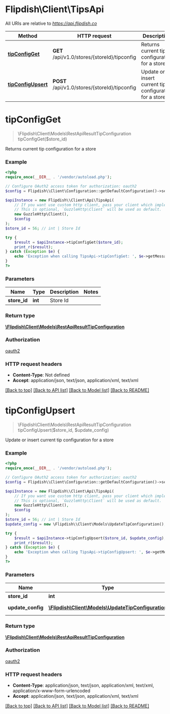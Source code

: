 # Flipdish\\Client\TipsApi

All URIs are relative to *https://api.flipdish.co*

Method | HTTP request | Description
------------- | ------------- | -------------
[**tipConfigGet**](TipsApi.md#tipConfigGet) | **GET** /api/v1.0/stores/{storeId}/tipconfig | Returns current tip configuration for a store
[**tipConfigUpsert**](TipsApi.md#tipConfigUpsert) | **POST** /api/v1.0/stores/{storeId}/tipconfig | Update or insert current tip configuration for a store


# **tipConfigGet**
> \Flipdish\\Client\Models\RestApiResultTipConfiguration tipConfigGet($store_id)

Returns current tip configuration for a store

### Example
```php
<?php
require_once(__DIR__ . '/vendor/autoload.php');

// Configure OAuth2 access token for authorization: oauth2
$config = Flipdish\\Client\Configuration::getDefaultConfiguration()->setAccessToken('YOUR_ACCESS_TOKEN');

$apiInstance = new Flipdish\\Client\Api\TipsApi(
    // If you want use custom http client, pass your client which implements `GuzzleHttp\ClientInterface`.
    // This is optional, `GuzzleHttp\Client` will be used as default.
    new GuzzleHttp\Client(),
    $config
);
$store_id = 56; // int | Store Id

try {
    $result = $apiInstance->tipConfigGet($store_id);
    print_r($result);
} catch (Exception $e) {
    echo 'Exception when calling TipsApi->tipConfigGet: ', $e->getMessage(), PHP_EOL;
}
?>
```

### Parameters

Name | Type | Description  | Notes
------------- | ------------- | ------------- | -------------
 **store_id** | **int**| Store Id |

### Return type

[**\Flipdish\\Client\Models\RestApiResultTipConfiguration**](../Model/RestApiResultTipConfiguration.md)

### Authorization

[oauth2](../../README.md#oauth2)

### HTTP request headers

 - **Content-Type**: Not defined
 - **Accept**: application/json, text/json, application/xml, text/xml

[[Back to top]](#) [[Back to API list]](../../README.md#documentation-for-api-endpoints) [[Back to Model list]](../../README.md#documentation-for-models) [[Back to README]](../../README.md)

# **tipConfigUpsert**
> \Flipdish\\Client\Models\RestApiResultTipConfiguration tipConfigUpsert($store_id, $update_config)

Update or insert current tip configuration for a store

### Example
```php
<?php
require_once(__DIR__ . '/vendor/autoload.php');

// Configure OAuth2 access token for authorization: oauth2
$config = Flipdish\\Client\Configuration::getDefaultConfiguration()->setAccessToken('YOUR_ACCESS_TOKEN');

$apiInstance = new Flipdish\\Client\Api\TipsApi(
    // If you want use custom http client, pass your client which implements `GuzzleHttp\ClientInterface`.
    // This is optional, `GuzzleHttp\Client` will be used as default.
    new GuzzleHttp\Client(),
    $config
);
$store_id = 56; // int | Store Id
$update_config = new \Flipdish\\Client\Models\UpdateTipConfiguration(); // \Flipdish\\Client\Models\UpdateTipConfiguration | Update Configuration

try {
    $result = $apiInstance->tipConfigUpsert($store_id, $update_config);
    print_r($result);
} catch (Exception $e) {
    echo 'Exception when calling TipsApi->tipConfigUpsert: ', $e->getMessage(), PHP_EOL;
}
?>
```

### Parameters

Name | Type | Description  | Notes
------------- | ------------- | ------------- | -------------
 **store_id** | **int**| Store Id |
 **update_config** | [**\Flipdish\\Client\Models\UpdateTipConfiguration**](../Model/UpdateTipConfiguration.md)| Update Configuration |

### Return type

[**\Flipdish\\Client\Models\RestApiResultTipConfiguration**](../Model/RestApiResultTipConfiguration.md)

### Authorization

[oauth2](../../README.md#oauth2)

### HTTP request headers

 - **Content-Type**: application/json, text/json, application/xml, text/xml, application/x-www-form-urlencoded
 - **Accept**: application/json, text/json, application/xml, text/xml

[[Back to top]](#) [[Back to API list]](../../README.md#documentation-for-api-endpoints) [[Back to Model list]](../../README.md#documentation-for-models) [[Back to README]](../../README.md)

